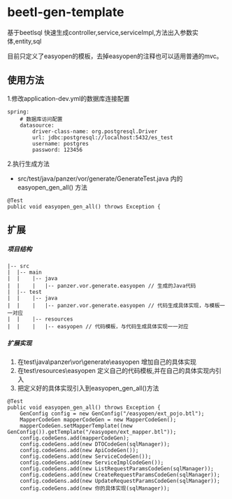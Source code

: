 # beetl-gen-template
基于beetlsql 快速生成controller,service,serviceImpl,方法出入参数实体,entity,sql


目前只定义了easyopen的模板，去掉easyopen的注释也可以适用普通的mvc。

## 使用方法

1.修改application-dev.yml的数据库连接配置

```
spring:
    # 数据库访问配置
    datasource:
        driver-class-name: org.postgresql.Driver
        url: jdbc:postgresql://localhost:5432/es_test
        username: postgres
        password: 123456
```

2.执行生成方法
* src/test/java/panzer/vor/generate/GenerateTest.java 内的easyopen_gen_all() 方法

```
@Test
public void easyopen_gen_all() throws Exception {
```

## 扩展

##### 项目结构
```
|-- src
|  |-- main
|  |    |-- java
|  |    |   |-- panzer.vor.generate.easyopen // 生成的Java代码
|  |-- test
|  |    |-- java
|  |    |   |-- panzer.vor.generate.easyopen // 代码生成具体实现，与模板一一对应
|  |    |-- resources
|  |    |   |-- easyopen // 代码模板，与代码生成具体实现一一对应
```

##### 扩展实现
1. 在test\java\panzer\vor\generate\easyopen 增加自己的具体实现
2. 在test\resources\easyopen 定义自己的代码模板,并在自己的具体实现内引入
3. 把定义好的具体实现引入到easyopen_gen_all()方法
```
@Test
public void easyopen_gen_all() throws Exception {
    GenConfig config = new GenConfig("/easyopen/ext_pojo.btl");
    MapperCodeGen mapperCodeGen = new MapperCodeGen();
    mapperCodeGen.setMapperTemplate((new GenConfig()).getTemplate("/easyopen/ext_mapper.btl"));
    config.codeGens.add(mapperCodeGen);
    config.codeGens.add(new DTOCodeGen(sqlManager));
    config.codeGens.add(new ApiCodeGen());
    config.codeGens.add(new ServiceCodeGen());
    config.codeGens.add(new ServiceImplCodeGen());
    config.codeGens.add(new ListRequestParamsCodeGen(sqlManager));
    config.codeGens.add(new CreateRequestParamsCodeGen(sqlManager));
    config.codeGens.add(new UpdateRequestParamsCodeGen(sqlManager));
    config.codeGens.add(new 你的具体实现(sqlManager));
```